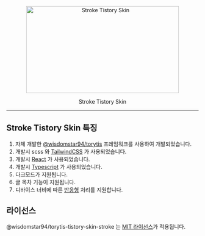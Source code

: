 <p align="center">
  <a href="https://funveloper.tistory.com/208" target="_blank">
    <img alt="Stroke Tistory Skin" src="https://cdn.jsdelivr.net/gh/wisdomstar94/torytis-tistory-skin-stroke/readme-src/stroke_tistory_skin.png" width="400" height="228" style="max-width: 100%;" />
  </a>
</p>

<p align="center">
  Stroke Tistory Skin
</p>

------

## Stroke Tistory Skin 특징

1. 자체 개발한 [@wisdomstar94/torytis](https://github.com/wisdomstar94/torytis) 프레임워크를 사용하여 개발되었습니다.
2. 개발시 scss 와 [TailwindCSS](https://tailwindcss.com/) 가 사용되었습니다.
3. 개발시 [React](https://react.dev/) 가 사용되었습니다.
4. 개발시 [Typescript](https://www.typescriptlang.org/) 가 사용되었습니다.
5. 다크모드가 지원됩니다.
6. 글 목차 기능이 지원됩니다.
7. 디바이스 너비에 따른 [반응형](https://namu.wiki/w/%EB%B0%98%EC%9D%91%ED%98%95%20%EC%9B%B9) 처리를 지원합니다.

## 라이선스
@wisdomstar94/torytis-tistory-skin-stroke 는 [MIT 라이선스](./LICENSE)가 적용됩니다.
